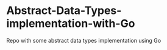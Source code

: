 # Abstract-Data-Types-implementation-with-Go
Repo with some abstract data types implementation using Go 
